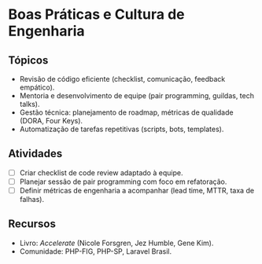 # Boas Práticas e Cultura de Engenharia

## Tópicos
- Revisão de código eficiente (checklist, comunicação, feedback empático).
- Mentoria e desenvolvimento de equipe (pair programming, guildas, tech talks).
- Gestão técnica: planejamento de roadmap, métricas de qualidade (DORA, Four Keys).
- Automatização de tarefas repetitivas (scripts, bots, templates).

## Atividades
- [ ] Criar checklist de code review adaptado à equipe.
- [ ] Planejar sessão de pair programming com foco em refatoração.
- [ ] Definir métricas de engenharia a acompanhar (lead time, MTTR, taxa de falhas).

## Recursos
- Livro: *Accelerate* (Nicole Forsgren, Jez Humble, Gene Kim).
- Comunidade: PHP-FIG, PHP-SP, Laravel Brasil.
